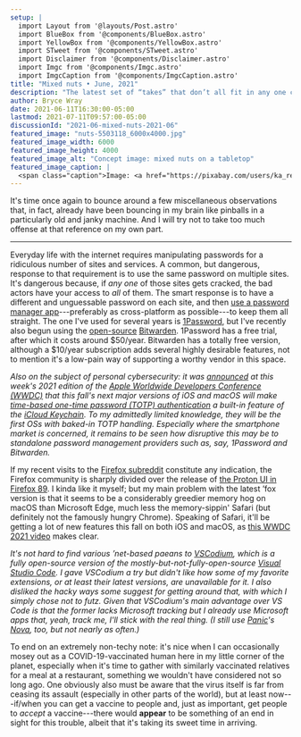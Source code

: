 ```yaml
---
setup: |
  import Layout from '@layouts/Post.astro'
  import BlueBox from '@components/BlueBox.astro'
  import YellowBox from '@components/YellowBox.astro'
  import STweet from '@components/STweet.astro'
  import Disclaimer from '@components/Disclaimer.astro'
  import Imgc from '@components/Imgc.astro'
  import ImgcCaption from '@components/ImgcCaption.astro'
title: "Mixed nuts • June, 2021"
description: "The latest set of “takes” that don’t all fit in any one category."
author: Bryce Wray
date: 2021-06-11T16:30:00-05:00
lastmod: 2021-07-11T09:57:00-05:00
discussionId: "2021-06-mixed-nuts-2021-06"
featured_image: "nuts-5503118_6000x4000.jpg"
featured_image_width: 6000
featured_image_height: 4000
featured_image_alt: "Concept image: mixed nuts on a tabletop"
featured_image_caption: |
  <span class="caption">Image: <a href="https://pixabay.com/users/ka_re-14461006/?utm_source=link-attribution&amp;utm_medium=referral&amp;utm_campaign=image&amp;utm_content=5503118">Kai Reschke</a>; <a href="https://pixabay.com/?utm_source=link-attribution&amp;utm_medium=referral&amp;utm_campaign=image&amp;utm_content=5503118">Pixabay</a></span>
---
```


It's time once again to bounce around a few miscellaneous observations that, in fact, already have been bouncing in my brain like pinballs in a particularly old and janky machine. And I will try not to take too much offense at that reference on my own part.

---

Everyday life with the internet requires manipulating passwords for a ridiculous number of sites and services. A common, but dangerous, response to that requirement is to use the same password on multiple sites. It's dangerous because, if *any one* of those sites gets cracked, the bad actors have your access to *all* of them. The smart response is to have a different and unguessable password on each site, and then [use a password manager app](https://www.howtogeek.com/141500/why-you-should-use-a-password-manager-and-how-to-get-started/)---preferably as cross-platform as possible---to keep them all straight. The one I've used for several years is [1Password](https://1password.com), but I've recently also begun using the [open-source](https://en.wikipedia.org/wiki/Open-source_software) [Bitwarden](https://bitwarden.com). 1Password has a free trial, after which it costs around $50/year. Bitwarden has a totally free version, although a $10/year subscription adds several highly desirable features, not to mention it's a low-pain way of supporting a worthy vendor in this space.

*Also on the subject of personal cybersecurity: it was [announced](https://9to5mac.com/2021/06/07/ios-15-ipados-15-and-macos-monterey-gain-built-in-two-factor-code-generator-and-autofill/) at this week's 2021 edition of the [Apple Worldwide Developers Conference (WWDC)](https://en.wikipedia.org/wiki/Apple_Worldwide_Developers_Conference) that this fall's next major versions of iOS and macOS will make [time-based one-time password (TOTP) authentication](https://datatracker.ietf.org/doc/html/rfc6238) a built-in feature of the [iCloud Keychain](https://support.apple.com/en-us/HT204085). To my admittedly limited knowledge, they will be the first OSs with baked-in TOTP handling. Especially where the smartphone market is concerned, it remains to be seen how disruptive this may be to standalone password management providers such as, say, 1Password and Bitwarden.*

If my recent visits to the [Firefox subreddit](https://reddit.com/r/firefox) constitute any indication, the Firefox community is sharply divided over the release of [the Proton UI in Firefox 89](https://www.xda-developers.com/mozilla-releases-firefox-89-update-with-new-proton-design/). I kinda like it myself; but my main problem with the latest ’fox version is that it seems to be a considerably greedier memory hog on macOS than Microsoft Edge, much less the memory-sippin' Safari (but definitely not the famously hungry Chrome). Speaking of Safari, it'll be getting a lot of new features this fall on both iOS and macOS, as [this WWDC 2021 video](https://developer.apple.com/videos/play/wwdc2021/10104/) makes clear.

*It's not hard to find various ’net-based paeans to [VSCodium](https://vscodium.com/), which is a fully open-source version of the mostly-but-not-fully-open-source [Visual Studio Code](https://code.visualstudio.com). I gave VSCodium a try but didn't like how some of my favorite extensions, or at least their latest versions, are unavailable for it. I also disliked the hacky ways some suggest for getting around that, with which I simply chose not to futz. Given that VSCodium's main advantage over VS Code is that the former lacks Microsoft tracking but I already use Microsoft apps that, yeah, track me, I'll stick with the real thing. (I still use [Panic](https://panic.com)'s [Nova](https://nova.app), too, but not nearly as often.)*

To end on an extremely non-techy note: it's nice when I can occasionally mosey out as a COVID-19-vaccinated human here in my little corner of the planet, especially when it's time to gather with similarly vaccinated relatives for a meal at a restaurant, something we wouldn't have considered not so long ago. One obviously also must be aware that the virus itself is far from ceasing its assault (especially in other parts of the world), but at least now---if/when you can get a vaccine to people and, just as important, get people to *accept* a vaccine---there would **appear** to be something of an end in sight for this trouble, albeit that it's taking its sweet time in arriving.
